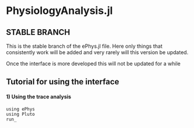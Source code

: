 # PhysiologyAnalysis.jl

## STABLE BRANCH

This is the stable branch of the ePhys.jl file. Here only things that consistently work will be added and very rarely will this version be updated. 

Once the interface is more developed this will not be updated for a while

## Tutorial for using the interface

#### 1) Using the trace analysis

```
using ePhys
using Pluto
run_
```
